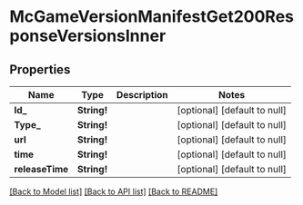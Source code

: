 # McGameVersionManifestGet200ResponseVersionsInner

## Properties
Name | Type | Description | Notes
------------ | ------------- | ------------- | -------------
**Id_** | **String!** |  | [optional] [default to null]
**Type_** | **String!** |  | [optional] [default to null]
**url** | **String!** |  | [optional] [default to null]
**time** | **String!** |  | [optional] [default to null]
**releaseTime** | **String!** |  | [optional] [default to null]

[[Back to Model list]](../README.md#documentation-for-models) [[Back to API list]](../README.md#documentation-for-api-endpoints) [[Back to README]](../README.md)


